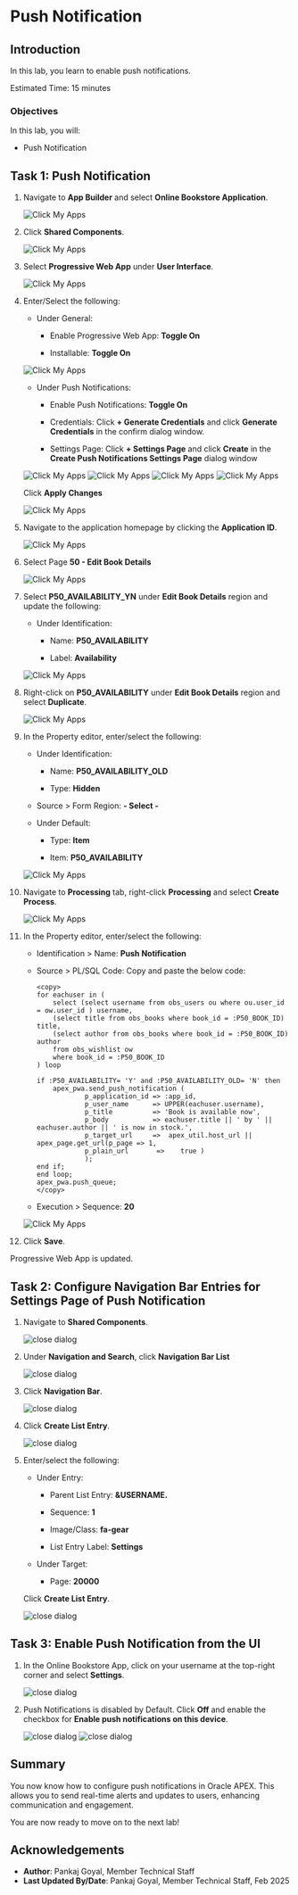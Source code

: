# Push Notification

## Introduction

In this lab, you learn to enable push notifications.

Estimated Time: 15 minutes

### Objectives

In this lab, you will:

- Push Notification

## Task 1: Push Notification

1. Navigate to **App Builder** and select **Online Bookstore Application**.

    ![Click My Apps](images/13-1-1-app.png " ")

2. Click **Shared Components**.

    ![Click My Apps](images/13-1-2-sc.png " ")

3. Select **Progressive Web App** under **User Interface**.

    ![Click My Apps](images/13-1-3-user-interface1.png " ")

4. Enter/Select the following:

    - Under General:

        - Enable Progressive Web App: **Toggle On**

        - Installable: **Toggle On**

    ![Click My Apps](images/13-1-4-1-installable.png " ")

    - Under Push Notifications:

        - Enable Push Notifications: **Toggle On**

        - Credentials: Click **+ Generate Credentials** and click **Generate Credentials** in the confirm dialog window.

        - Settings Page: Click **+ Settings Page** and click **Create** in the **Create Push Notifications Settings Page** dialog window

    ![Click My Apps](images/13-1-4-2-Credentials.png " ")
    ![Click My Apps](images/13-1-4-3-Credentials1.png " ")
    ![Click My Apps](images/13-1-4-4-Settings.png " ")
    ![Click My Apps](images/13-1-4-5-Settings1.png " ")

    Click **Apply Changes**

    ![Click My Apps](images/13-1-4-5-apply-changes.png " ")

5. Navigate to the application homepage by clicking the **Application ID**.

    ![Click My Apps](images/13-1-5-appid.png " ")

6. Select Page **50 - Edit Book Details**

    ![Click My Apps](images/13-1-6-page50.png " ")

7. Select **P50\_AVAILABILITY\_YN** under **Edit Book Details** region and update the following:

    - Under Identification:

        - Name: **P50\_AVAILABILITY**

        - Label: **Availability**

    ![Click My Apps](images/13-1-7-avai-item.png " ")

8. Right-click on **P50\_AVAILABILITY** under **Edit Book Details** region and select **Duplicate**.

    ![Click My Apps](images/13-1-8-avai-item-dup.png " ")

9. In the Property editor, enter/select the following:

    - Under Identification:

        - Name: **P50\_AVAILABILITY\_OLD**

        - Type: **Hidden**

    - Source > Form Region: **- Select -**

    - Under Default:

         - Type: **Item**

         - Item: **P50_AVAILABILITY**

    ![Click My Apps](images/13-1-9-avai-item-dup-details.png " ")

10. Navigate to **Processing** tab, right-click **Processing** and select **Create Process**.

    ![Click My Apps](images/13-1-10-process.png " ")

11. In the Property editor, enter/select the following:

    - Identification > Name: **Push Notification**

    - Source > PL/SQL Code: Copy and paste the below code:

        ```
        <copy>
        for eachuser in (
            select (select username from obs_users ou where ou.user_id = ow.user_id ) username,
            (select title from obs_books where book_id = :P50_BOOK_ID)  title,
            (select author from obs_books where book_id = :P50_BOOK_ID)  author
            from obs_wishlist ow
            where book_id = :P50_BOOK_ID
        ) loop

        if :P50_AVAILABILITY= 'Y' and :P50_AVAILABILITY_OLD= 'N' then
            apex_pwa.send_push_notification (
                    p_application_id => :app_id,
                    p_user_name      => UPPER(eachuser.username),
                    p_title          => 'Book is available now',
                    p_body           => eachuser.title || ' by ' ||  eachuser.author || ' is now in stock.',
                    p_target_url     =>  apex_util.host_url || apex_page.get_url(p_page => 1,
                    p_plain_url       =>    true )
                    );
        end if;
        end loop;
        apex_pwa.push_queue;
        </copy>
         ```

    - Execution > Sequence: **20**

    ![Click My Apps](images/13-1-11-process-details.png " ")

12. Click **Save**.

Progressive Web App is updated.

## Task 2: Configure Navigation Bar Entries for Settings Page of Push Notification

1. Navigate to **Shared Components**.

    ![close dialog](images/13-1-sc-admin-2.png " ")

2. Under **Navigation and Search**, click **Navigation Bar List**

    ![close dialog](images/13-2-nav-bar-admin2.png " ")

3. Click **Navigation Bar**.

    ![close dialog](images/13-2-nav-bar-admin1.png " ")

4. Click **Create List Entry**.

    ![close dialog](images/13-2-4-navbar.png " ")

5. Enter/select the following:

    - Under Entry:

        - Parent List Entry: **&USERNAME.**

        - Sequence: **1**

        - Image/Class: **fa-gear**

        - List Entry Label: **Settings**

    - Under Target:

        - Page: **20000**

    Click **Create List Entry**.

    ![close dialog](images/13-2-create-entry-admin.png " ")

## Task 3: Enable Push Notification from the UI

1. In the Online Bookstore App, click on your username at the top-right corner and select **Settings**.

    ![close dialog](images/13-2-6-settings.png " ")

2. Push Notifications is disabled by Default. Click **Off** and enable the checkbox for **Enable push notifications on this device**.

    ![close dialog](images/13-2-6-settings1.png " ")
    ![close dialog](images/13-2-6-settings2.png " ")

## Summary

You now know how to configure push notifications in Oracle APEX. This allows you to send real-time alerts and updates to users, enhancing communication and engagement.

You are now ready to move on to the next lab!

## Acknowledgements

- **Author**: Pankaj Goyal, Member Technical Staff
- **Last Updated By/Date**: Pankaj Goyal, Member Technical Staff, Feb 2025